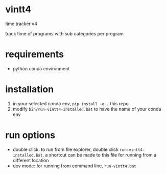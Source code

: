 # vintt4
time tracker v4

track time of programs with sub categories per program

# requirements
- python conda environment

# installation
1. in your selected conda env, `pip install -e .` this repo
2. modify `bin/run-vintt4-installed.bat` to have the name of your conda env

# run options
- double click: to run from file explorer, double click `run-vintt4-installed.bat`. a shortcut can be made to this file for running from a different location
- dev mode: for running from command line, `run-vintt4.bat`